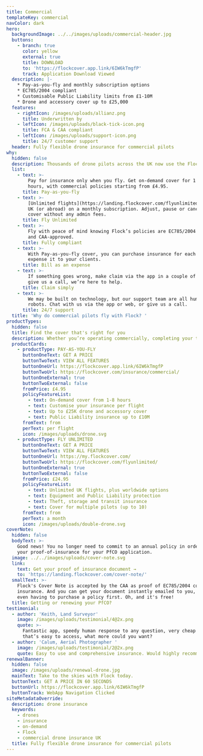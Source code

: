 ```yaml
---
title: Commercial
templateKey: commercial
navColor: dark
hero:
  backgroundImage: ../../images/uploads/commercial-header.jpg
  buttons:
    - branch: true
      color: yellow
      external: true
      title: DOWNLOAD
      to: 'https://flockcover.app.link/6IW6kTmgfP'
      track: Application Download Viewed
  description: |-
    * Pay-as-you-fly and monthly subscription options
    * EC785/2004 compliant
    * Customisable Public Liability limits from £1-10M
    * Drone and accessory cover up to £25,000
  features:
    - rightIcon: /images/uploads/allianz.png
      title: Underwritten by
    - leftIcon: /images/uploads/black-tick-icon.png
      title: FCA & CAA compliant
    - leftIcon: /images/uploads/support-icon.png
      title: 24/7 customer support
  header: Fully flexible drone insurance for commercial pilots
why:
  hidden: false
  description: Thousands of drone pilots across the UK now use the Flock Cover app.
  list:
    - text: >-
        Pay for insurance only when you fly. Get on-demand cover for 1 to 8
        hours, with commercial policies starting from £4.95.
      title: Pay-as-you-fly
    - text: >-
        [Unlimited flights](https://landing.flockcover.com/flyunlimited/) in the
        UK (or abroad) on a monthly subscription. Adjust, pause or cancel your
        cover without any admin fees.
      title: Fly Unlimited
    - text: >-
        Fly with peace of mind knowing Flock’s policies are EC785/2004 compliant
        and CAA-approved.
      title: Fully compliant
    - text: >-
        With Pay-as-you-fly cover, you can purchase insurance for each job and
        expense it to your clients.
      title: Bill as an expense
    - text: >-
        If something goes wrong, make claim via the app in a couple of taps. Or
        give us a call, we’re here to help.
      title: Claim simply
    - text: >-
        We may be built on technology, but our support team are all human - not
        robots. Chat with us via the app or web, or give us a call.
      title: 24/7 support
  title: 'Why do commercial pilots fly with Flock? '
productTypes:
  hidden: false
  title: Find the cover that's right for you
  description: Whether you’re operating commercially, completing your training, or flying for fun - we offer flexible cover that’s tailored to you.
  productCards:
    - productType: PAY-AS-YOU-FLY
      buttonOneText: GET A PRICE
      buttonTwoText: VIEW ALL FEATURES
      buttonOneUrl: https://flockcover.app.link/6IW6kTmgfP
      buttonTwoUrl: https://flockcover.com/insurance/commercial/
      buttonOneExternal: true
      buttonTwoExternal: false
      fromPrice: £4.95
      policyFeatureList:
        - text: On-demand cover from 1-8 hours
        - text: Customise your insurance per flight
        - text: Up to £25K drone and accessory cover
        - text: Public Liability insurance up to £10M
      fromText: from
      perText: per flight
      icon: /images/uploads/drone.svg
    - productType: FLY UNLIMITED
      buttonOneText: GET A PRICE
      buttonTwoText: VIEW ALL FEATURES
      buttonOneUrl: https://my.flockcover.com/
      buttonTwoUrl: https://flockcover.com/flyunlimited/
      buttonOneExternal: true
      buttonTwoExternal: false
      fromPrice: £24.95
      policyFeatureList:
        - text: Unlimited UK flights, plus worldwide options
        - text: Equipment and Public Liability protection
        - text: Theft, storage and transit insurance
        - text: Cover for multiple pilots (up to 10)
      fromText: from
      perText: a month
      icon: /images/uploads/double-drone.svg
coverNote:
  hidden: false
  bodyText: >-
    Good news! You no longer need to commit to an annual policy in order to get
    your proof-of-insurance for your PfCO application.
  image: ../../images/uploads/cover-note.svg
  link:
    text: Get your proof of insurance document →
    to: 'https://landing.flockcover.com/cover-note/'
  smallText: >-
    Flock's Cover Note is accepted by the CAA as proof of EC785/2004 compliant
    insurance. And you can get your document instantly emailed to you, without
    even having to purchase a policy first. Oh, and it's free!
  title: Getting or renewing your PfCO?
testimonial:
  - author: 'Keith, Land Surveyor'
    image: /images/uploads/testimonial/4@2x.png
    quote: >-
      Fantastic app, speedy human response to any question, very cheap insurance
      that’s easy to access, what more could you want?
  - author: 'Calum, Aerial Photographer '
    image: /images/uploads/testimonial/2@2x.png
    quote: Easy to use and comprehensive insurance. Would highly recommend!
renewalBanner:
  hidden: false
  image: /images/uploads/renewal-drone.jpg
  mainText: Take to the skies with Flock today.
  buttonText: GET A PRICE IN 60 SECONDS
  buttonUrl: https://flockcover.app.link/6IW6kTmgfP
  buttonTrack: WebApp Navigation Clicked
siteMetadataOverride:
  description: drone insurance
  keywords:
    - drones
    - insurance
    - on-demand
    - Flock
    - commercial drone insurance UK
  title: Fully flexible drone insurance for commercial pilots
---
```

